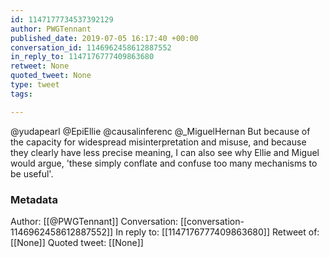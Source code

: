 ```yaml
---
id: 1147177734537392129
author: PWGTennant
published_date: 2019-07-05 16:17:40 +00:00
conversation_id: 1146962458612887552
in_reply_to: 1147176777409863680
retweet: None
quoted_tweet: None
type: tweet
tags:

---
```


@yudapearl @EpiEllie @causalinferenc @_MiguelHernan But because of the capacity for widespread misinterpretation and misuse, and because they clearly have less precise meaning, I can also see why Ellie and Miguel would argue, 'these simply conflate and confuse too many mechanisms to be useful'.

### Metadata

Author: [[@PWGTennant]]
Conversation: [[conversation-1146962458612887552]]
In reply to: [[1147176777409863680]]
Retweet of: [[None]]
Quoted tweet: [[None]]
